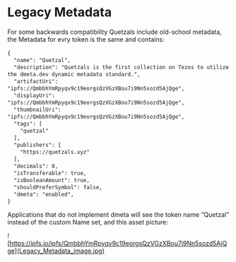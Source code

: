 # Legacy Metadata
For some backwards compatibility Quetzals include old-school metadata, the Metadata for evry token is the same and contains:

```application-json
{
  "name": "Quetzal",
  "description": "Quetzals is the first collection on Tezos to utilize the dmeta.dev dynamic metadata standard.",
  "artifactUri": "ipfs://QmbbhYmRpyqv9c19eorgsQzVGzXBou7i9Nn5sozd5AjQge",
  "displayUri": "ipfs://QmbbhYmRpyqv9c19eorgsQzVGzXBou7i9Nn5sozd5AjQge",
  "thumbnailUri": "ipfs://QmbbhYmRpyqv9c19eorgsQzVGzXBou7i9Nn5sozd5AjQge",
  "tags": [
    "quetzal"
  ],
  "publishers": [
    "https://quetzals.xyz"
  ],
  "decimals": 0,
  "isTransferable": true,
  "isBooleanAmount": true,
  "shouldPreferSymbol": false,
  "dmeta": "enabled",
}
```

Applications that do not implement dmeta will see the token name “Quetzal” instead of the custom Name set, and this asset picture:

![https://ipfs.io/ipfs/QmbbhYmRpyqv9c19eorgsQzVGzXBou7i9Nn5sozd5AjQge](Legacy_Metadata_image.jpg)